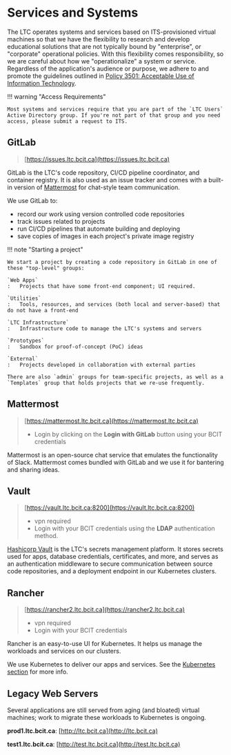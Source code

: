 # Services and Systems

The LTC operates systems and services based on ITS-provisioned virtual machines so that we have the flexibility to research and develop educational solutions that are not typically bound by "enterprise", or "corporate" operational policies. With this flexibility comes responsibility, so we are careful about how we "operationalize" a system or service. Regardless of the application's audience or purpose, we adhere to and promote the guidelines outlined in [Policy 3501: Acceptable Use of Information Technology](https://www.bcit.ca/files/pdf/policies/3501.pdf).

!!! warning "Access Requirements"

    Most systems and services require that you are part of the `LTC Users` Active Directory group. If you're not part of that group and you need access, please submit a request to ITS.

## GitLab

> [https://issues.ltc.bcit.ca](https://issues.ltc.bcit.ca)

GitLab is the LTC's code repository, CI/CD pipeline coordinator, and container registry. It is also used as an issue tracker and comes with a built-in version of [Mattermost](https://mattermost.com/) for chat-style team communication.

We use GitLab to:

* record our work using version controlled code repositories
* track issues related to projects
* run CI/CD pipelines that automate building and deploying
* save copies of images in each project's private image registry

!!! note "Starting a project"

    We start a project by creating a code repository in GitLab in one of these "top-level" groups:

    `Web Apps`
    :   Projects that have some front-end component; UI required.

    `Utilities`
    :   Tools, resources, and services (both local and server-based) that do not have a front-end

    `LTC Infrastructure`
    :   Infrastructure code to manage the LTC's systems and servers

    `Prototypes`
    :   Sandbox for proof-of-concept (PoC) ideas

    `External`
    :   Projects developed in collaboration with external parties

    There are also `admin` groups for team-specific projects, as well as a `Templates` group that holds projects that we re-use frequently.

## Mattermost

> [https://mattermost.ltc.bcit.ca](https://mattermost.ltc.bcit.ca)
>
> * Login by clicking on the **Login with GitLab** button using your BCIT credentials

Mattermost is an open-source chat service that emulates the functionality of Slack. Mattermost comes bundled with GitLab and we use it for bantering and sharing ideas.

## Vault

> [https://vault.ltc.bcit.ca:8200](https://vault.ltc.bcit.ca:8200)
>
> * vpn required
> * Login with your BCIT credentials using the **LDAP** authentication method.

[Hashicorp Vault](https://vaultproject.io) is the LTC's secrets management platform. It stores secrets used for apps, database credentials, certificates, and more, and serves as an authentication middleware to secure communication between source code repositories, and a deployment endpoint in our Kubernetes clusters.

## Rancher

> [https://rancher2.ltc.bcit.ca](https://rancher2.ltc.bcit.ca)
>
> * vpn required
> * Login with your BCIT credentials

Rancher is an easy-to-use UI for Kubernetes. It helps us manage the workloads and services on our clusters.

We use Kubernetes to deliver our apps and services. See the [Kubernetes section](1_kubernetes/index.md) for more info.

## Legacy Web Servers

Several applications are still served from aging (and bloated) virtual machines; work to migrate these workloads to Kubernetes is ongoing.

**prod1.ltc.bcit.ca**: [http://ltc.bcit.ca](http://ltc.bcit.ca)

**test1.ltc.bcit.ca**: [http://test.ltc.bcit.ca](http://test.ltc.bcit.ca)
